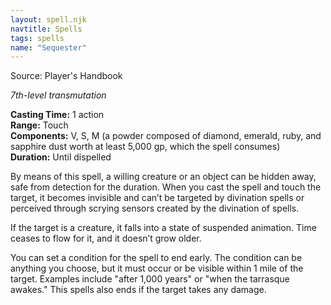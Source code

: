 ```yaml
---
layout: spell.njk
navtitle: Spells
tags: spells
name: "Sequester"
---
```

Source: Player's Handbook

_7th-level transmutation_

**Casting Time:** 1 action  
**Range:** Touch  
**Components:** V, S, M (a powder composed of diamond, emerald, ruby, and sapphire dust worth at least 5,000 gp, which the spell consumes)  
**Duration:** Until dispelled

By means of this spell, a willing creature or an object can be hidden away, safe from detection for the duration. When you cast the spell and touch the target, it becomes invisible and can’t be targeted by divination spells or perceived through scrying sensors created by the divination of spells.

If the target is a creature, it falls into a state of suspended animation. Time ceases to flow for it, and it doesn’t grow older.

You can set a condition for the spell to end early. The condition can be anything you choose, but it must occur or be visible within 1 mile of the target. Examples include "after 1,000 years" or "when the tarrasque awakes." This spells also ends if the target takes any damage.